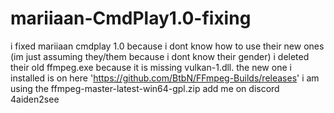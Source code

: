 # mariiaan-CmdPlay1.0-fixing
i fixed mariiaan cmdplay 1.0 because i dont know how to use their new ones (im just assuming they/them because i dont know their gender)
i deleted their old ffmpeg.exe because it is missing vulkan-1.dll. the new one i installed is on here 'https://github.com/BtbN/FFmpeg-Builds/releases' i am using the ffmpeg-master-latest-win64-gpl.zip
add me on discord 4aiden2see
